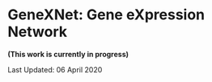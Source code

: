 # GeneXNet: Gene eXpression Network

**(This work is currently in progress)**

Last Updated: 06 April 2020
